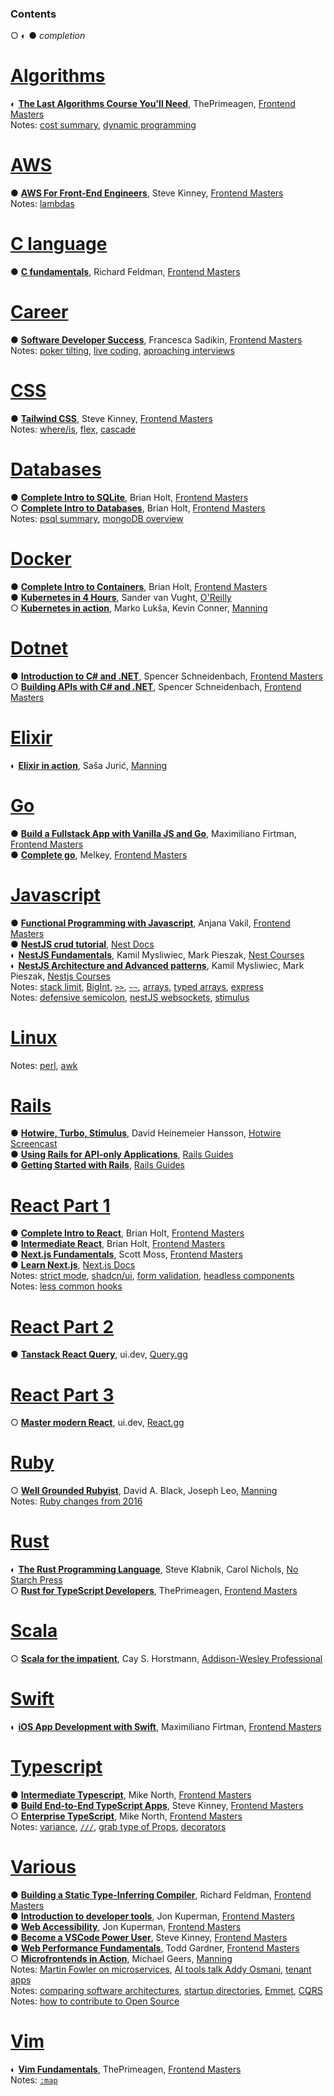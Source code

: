 ### Contents
○ ◐ ●
*completion*

[Algorithms](./algorithms.md)
===============================
◐ [**The Last Algorithms Course You'll Need**](https://github.com/maciej-ka/learning-notes/blob/main/algorithms.md#the-last-algorithms-course-youll-need), ThePrimeagen, [Frontend Masters](https://frontendmasters.com/courses/algorithms/)  
Notes: [cost summary](https://github.com/maciej-ka/learning-notes/blob/main/algorithms.md#costs-summary), [dynamic programming](https://github.com/maciej-ka/learning-notes/blob/main/algorithms.md#dynamic-programming)

[AWS](./aws.md)
=================
● **[AWS For Front-End Engineers](https://github.com/maciej-ka/learning-notes/blob/main/aws.md#aws-for-front-end-engineers)**, Steve Kinney, [Frontend Masters](https://frontendmasters.com/courses/aws-v2/)  
Notes: [lambdas](https://github.com/maciej-ka/learning-notes/blob/main/aws.md#lambdas)

[C language](./c.md)
=================
● **[C fundamentals](https://github.com/maciej-ka/learning-notes/blob/main/c.md#c-fundamentals)**, Richard Feldman, [Frontend Masters](https://frontendmasters.com/workshops/c-fundamentals/#player)

[Career](./career.md)
=======================
● **[Software Developer Success](https://github.com/maciej-ka/learning-notes/blob/main/career.md#frontend-masters-software-developer-success)**, Francesca Sadikin, [Frontend Masters](https://frontendmasters.com/courses/dev-soft-skills/)  
Notes: [poker tilting](https://github.com/maciej-ka/learning-notes/blob/main/career.md#how-to-not-tilt-in-poker), [live coding](https://github.com/maciej-ka/learning-notes/blob/main/career.md#live-coding), [aproaching interviews](https://github.com/maciej-ka/learning-notes/blob/main/career.md#interview)

[CSS](./css.md)
=================
● **[Tailwind CSS](https://github.com/maciej-ka/learning-notes/blob/main/css.md#tailwind-css-frontend-masters)**, Steve Kinney, [Frontend Masters](https://frontendmasters.com/courses/tailwind-css/)  
Notes: [where/is](https://github.com/maciej-ka/learning-notes/blob/main/css.md#keep-specificity-low), [flex](https://github.com/maciej-ka/learning-notes/blob/main/css.md#-flex-), [cascade](https://github.com/maciej-ka/learning-notes/blob/main/css.md#cascade)

[Databases](./databases.md)
=============================
● **[Complete Intro to SQLite](https://github.com/maciej-ka/learning-notes/blob/main/databases.md#complete-intro-to-sqlite)**, Brian Holt, [Frontend Masters](https://frontendmasters.com/courses/sqlite/)  
○ **[Complete Intro to Databases](https://github.com/maciej-ka/learning-notes/blob/main/databases.md#complete-intro-to-databases)**, Brian Holt, [Frontend Masters](https://frontendmasters.com/courses/databases/)  
Notes: [psql summary](https://github.com/maciej-ka/learning-notes/blob/main/databases.md#psql-summary), [mongoDB overview](https://github.com/maciej-ka/learning-notes/blob/main/databases.md#mongo-overview)

[Docker](./docker.md)
=======================
● **[Complete Intro to Containers](https://github.com/maciej-ka/learning-notes/blob/main/docker.md#complete-intro-to-containers-v2)**, Brian Holt, [Frontend Masters](https://frontendmasters.com/courses/complete-intro-containers-v2/)  
● **[Kubernetes in 4 Hours](https://github.com/maciej-ka/learning-notes/blob/main/docker.md#kubernetes-in-4-hours)**, Sander van Vught, [O'Reilly](https://learning.oreilly.com/live-events/kubernetes-in-4-hours/0636920056367/)  
○ **[Kubernetes in action](https://github.com/maciej-ka/learning-notes/blob/main/docker.md#kubernetes-in-action)**, Marko Lukša, Kevin Conner, [Manning](https://www.manning.com/books/kubernetes-in-action-second-edition)

[Dotnet](./dotnet.md)
=======================
● **[Introduction to C# and .NET](https://github.com/maciej-ka/learning-notes/blob/main/dotnet.md#introduction-to-c-and-net-spencer-schneidenbach)**, Spencer Schneidenbach, [Frontend Masters](https://frontendmasters.com/courses/csharp-dotnet/)  
○ **[Building APIs with C# and .NET](https://github.com/maciej-ka/learning-notes/blob/main/dotnet.md#building-apis-with-c-and-net)**, Spencer Schneidenbach, [Frontend Masters](https://frontendmasters.com/courses/dotnet-apis/)

[Elixir](./elixir.md)
=======================
◐ **[Elixir in action](https://github.com/maciej-ka/learning-notes/blob/main/elixir.md#elixir-in-action)**, Saša Jurić, [Manning](https://livebook.manning.com/book/elixir-in-action-third-edition)

[Go](./go.md)
=============
● **[Build a Fullstack App with Vanilla JS and Go](https://github.com/maciej-ka/learning-notes/blob/main/go.md#build-a-fullstack-app-with-vanilla-js-and-go)**, Maximiliano Firtman, [Frontend Masters](https://frontendmasters.com/workshops/vanilla-js-go/)  
● **[Complete go](https://github.com/maciej-ka/learning-notes/blob/main/go.md#complete-go)**, Melkey, [Frontend Masters](https://frontendmasters.com/workshops/complete-go/)

[Javascript](./javascript.md)
===============================
● **[Functional Programming with Javascript](https://github.com/maciej-ka/learning-notes/blob/main/javascript.md#functional-programming-with-javascript-v2)**, Anjana Vakil, [Frontend Masters](https://frontendmasters.com/courses/functional-first-steps-v2/)  
● **[NestJS crud tutorial](https://github.com/maciej-ka/learning-notes/blob/main/javascript.md#nestjs-docs-crud)**, [Nest Docs](https://docs.nestjs.com/first-steps)  
◐ **[NestJS Fundamentals](https://github.com/maciej-ka/learning-notes/blob/main/javascript.md#nestjs-fundamentals)**, Kamil Mysliwiec, Mark Pieszak, [Nest Courses](https://courses.nestjs.com/)  
◐ **[NestJS Architecture and Advanced patterns](https://github.com/maciej-ka/learning-notes/blob/main/javascript.md#nestjs-architecture-and-advanced-patterns)**, Kamil Mysliwiec, Mark Pieszak, [Nestjs Courses](https://courses.nestjs.com/#architecture)  
Notes: [stack limit](https://github.com/maciej-ka/learning-notes/blob/main/javascript.md#stack-limit), [BigInt](https://github.com/maciej-ka/learning-notes/blob/main/javascript.md#bigint), [`>>`](https://github.com/maciej-ka/learning-notes/blob/main/javascript.md#-operator), [`~~`](https://github.com/maciej-ka/learning-notes/blob/main/javascript.md#-operator-1), [arrays](https://github.com/maciej-ka/learning-notes/blob/main/javascript.md#arrays-in-javascript), [typed arrays](https://github.com/maciej-ka/learning-notes/blob/main/javascript.md#typed-arrays), [express](https://github.com/maciej-ka/learning-notes/blob/main/javascript.md#few-notes-on-express)  
Notes: [defensive semicolon](https://github.com/maciej-ka/learning-notes/blob/main/javascript.md#defensive-semicolon), [nestJS websockets](https://github.com/maciej-ka/learning-notes/blob/main/javascript.md#nestjs-docs-websockets), [stimulus](https://github.com/maciej-ka/learning-notes/blob/main/javascript.md#discoveries-from-stimulus)

[Linux](./linux.md)
=====================
Notes: [perl](https://github.com/maciej-ka/learning-notes/blob/main/linux.md#perl), [awk](https://github.com/maciej-ka/learning-notes/blob/main/linux.md#awk)

[Rails](./rails.md)
=====================
● **[Hotwire, Turbo, Stimulus](https://github.com/maciej-ka/learning-notes/blob/main/rails.md#hotwire-screencast)**, David Heinemeier Hansson, [Hotwire Screencast](https://d1d6azhz7lc2s3.cloudfront.net/hotwire-screencast.mp4)  
● **[Using Rails for API-only Applications](https://github.com/maciej-ka/learning-notes/blob/main/rails.md#using-rails-for-api-only-applications)**, [Rails Guides](https://guides.rubyonrails.org/api_app.html)  
● **[Getting Started with Rails](https://github.com/maciej-ka/learning-notes/blob/main/rails.md#getting-started-with-rails)**, [Rails Guides](https://guides.rubyonrails.org/getting_started.html)

[React Part 1](./react1.md)
=====================
● **[Complete Intro to React](https://github.com/maciej-ka/learning-notes/blob/main/react1.md#complete-intro-to-react)**, Brian Holt, [Frontend Masters](https://frontendmasters.com/courses/complete-react-v9/)  
● **[Intermediate React](https://github.com/maciej-ka/learning-notes/blob/main/react1.md#intermediate-react-v6)**, Brian Holt, [Frontend Masters](https://frontendmasters.com/workshops/intermediate-react-v6/)  
● **[Next.js Fundamentals](https://github.com/maciej-ka/learning-notes/blob/main/react1.md#introduction-to-nextjs-v4)**, Scott Moss, [Frontend Masters](https://frontendmasters.com/courses/next-js-v4/)  
● **[Learn Next.js](https://github.com/maciej-ka/learning-notes/blob/main/react1.md#learn-nextjs)**, [Next.js Docs](https://nextjs.org/docs/app/getting-started)  
Notes: [strict mode](https://github.com/maciej-ka/learning-notes/blob/main/react1.md#strict-mode-1), [shadcn/ui](https://github.com/maciej-ka/learning-notes/blob/main/react1.md#shadcnui-setup), [form validation](https://github.com/maciej-ka/learning-notes/blob/main/react1.md#react-form-validation-libraries), [headless components](https://github.com/maciej-ka/learning-notes/blob/main/react1.md#headless-component-libraries)  
Notes: [less common hooks](https://github.com/maciej-ka/learning-notes/blob/main/react1.md#less-common-hooks)

[React Part 2](./react2.md)
=====================
● **[Tanstack React Query](https://github.com/maciej-ka/learning-notes/blob/main/react2.md#tan-stack-query-react-query)**, ui.dev, [Query.gg](https://query.gg/)

[React Part 3](./react3.md)
=====================
○ **[Master modern React](https://github.com/maciej-ka/learning-notes/blob/main/react3.md#reactgg-master-modern-react)**, ui.dev, [React.gg](https://react.gg/)

[Ruby](./ruby.md)
===================
○ **[Well Grounded Rubyist](https://github.com/maciej-ka/learning-notes/blob/main/ruby.md#well-grounded-rubyist)**, David A. Black, Joseph Leo, [Manning](https://www.manning.com/books/the-well-grounded-rubyist-third-edition)  
Notes: [Ruby changes from 2016](https://github.com/maciej-ka/learning-notes/blob/main/ruby.md#ruby-changes)

[Rust](./rust.md)
===================
◐ **[The Rust Programming Language](https://github.com/maciej-ka/learning-notes/blob/main/rust.md#the-rust-programming-language)**, Steve Klabnik, Carol Nichols, [No Starch Press](https://learning.oreilly.com/library/view/the-rust-programming/9781098156817/)  
○ **[Rust for TypeScript Developers](https://github.com/maciej-ka/learning-notes/blob/main/rust.md#frontendmasters-rust-for-typescript-devs)**, ThePrimeagen, [Frontend Masters](https://frontendmasters.com/courses/rust-ts-devs/)

[Scala](./scala.md/)
======================
○ **[Scala for the impatient](https://github.com/maciej-ka/learning-notes/blob/main/scala.md)**, Cay S. Horstmann, [Addison-Wesley Professional](https://learning.oreilly.com/library/view/scala-for-the/9780138033613/)

[Swift](./swift.md/)
======================
◐ **[iOS App Development with Swift](https://github.com/maciej-ka/learning-notes/blob/main/swift.md#ios-app-development-with-swift)**, Maximiliano Firtman, [Frontend Masters](https://frontendmasters.com/courses/swift-ios/)

[Typescript](./typescript.md)
===============================
● **[Intermediate Typescript](https://github.com/maciej-ka/learning-notes/blob/main/typescript.md#intermediate-typescript)**, Mike North, [Frontend Masters](https://frontendmasters.com/courses/intermediate-typescript-v2/)  
● **[Build End-to-End TypeScript Apps](https://github.com/maciej-ka/learning-notes/blob/main/typescript.md#build-end-to-end-typescript-apps)**, Steve Kinney, [Frontend Masters](https://frontendmasters.com/workshops/fullstack-typescript-v2/)  
○ **[Enterprise TypeScript](https://github.com/maciej-ka/learning-notes/blob/main/typescript.md#enterprise-typescript)**, Mike North, [Frontend Masters](https://frontendmasters.com/courses/enterprise-typescript/)  
Notes: [variance](https://github.com/maciej-ka/learning-notes/blob/main/typescript.md#variance-notes), [`///`](https://github.com/maciej-ka/learning-notes/blob/main/typescript.md#triple-slash-directive), [grab type of Props](https://github.com/maciej-ka/learning-notes/blob/main/typescript.md#grab-type-of-properties-in-react), [decorators](https://github.com/maciej-ka/learning-notes/blob/main/typescript.md#decorators-proposal)

[Various](./various.md)
=========================
● **[Building a Static Type-Inferring Compiler](https://github.com/maciej-ka/learning-notes/blob/main/various.md#building-a-static-type-inferring-compiler)**, Richard Feldman, [Frontend Masters](https://frontendmasters.com/workshops/static-type-compiler/#player)  
● **[Introduction to developer tools](https://github.com/maciej-ka/learning-notes/blob/main/various.md#introduction-to-developer-tools-v3)**, Jon Kuperman, [Frontend Masters](https://frontendmasters.com/workshops/dev-tools-v4/)  
● **[Web Accessibility](https://github.com/maciej-ka/learning-notes/blob/main/various.md#web-accessibility-v3)**, Jon Kuperman, [Frontend Masters](https://frontendmasters.com/courses/accessibility-v3/)  
● **[Become a VSCode Power User](https://github.com/maciej-ka/learning-notes/blob/main/various.md#become-a-vscode-power-user)**, Steve Kinney, [Frontend Masters](https://frontendmasters.com/workshops/visual-studio-code-v2/)  
● **[Web Performance Fundamentals](https://github.com/maciej-ka/learning-notes/blob/main/various.md#fudamentals-of-web-performance)**, Todd Gardner, [Frontend Masters](https://frontendmasters.com/courses/web-perf-v2/)  
○ **[Microfrontends in Action](https://github.com/maciej-ka/learning-notes/blob/main/various.md#microfrontends-1)**, Michael Geers, [Manning](https://learning.oreilly.com/library/view/micro-frontends-in/9781617296871/)  
Notes: [Martin Fowler on microservices](https://github.com/maciej-ka/learning-notes/blob/main/various.md#martin-fowler-microservices), [AI tools talk Addy Osmani](https://github.com/maciej-ka/learning-notes/blob/main/various.md#ai-tools), [tenant apps](https://github.com/maciej-ka/learning-notes/blob/main/various.md#tenant)  
Notes: [comparing software architectures](https://github.com/maciej-ka/learning-notes/blob/main/various.md#comparing-software-architectures), [startup directories](https://github.com/maciej-ka/learning-notes/blob/main/various.md#startup-directories), [Emmet](https://github.com/maciej-ka/learning-notes/blob/main/various.md#emmet), [CQRS](https://github.com/maciej-ka/learning-notes/blob/main/various.md#cqrs-command-query-responsibility-segregation)  
Notes: [how to contribute to Open Source](https://github.com/maciej-ka/learning-notes/blob/main/various.md#how-to-contribute-to-open-source-nextjs)

[Vim](./vim.md)
=================
◐ **[Vim Fundamentals](https://github.com/maciej-ka/learning-notes/blob/main/vim.md#vim-fundamentals)**, ThePrimeagen, [Frontend Masters](https://frontendmasters.com/courses/vim-fundamentals/)  
Notes: [`:map`](https://github.com/maciej-ka/learning-notes/blob/main/vim.md#show-all-mappings-starting-with-t)
